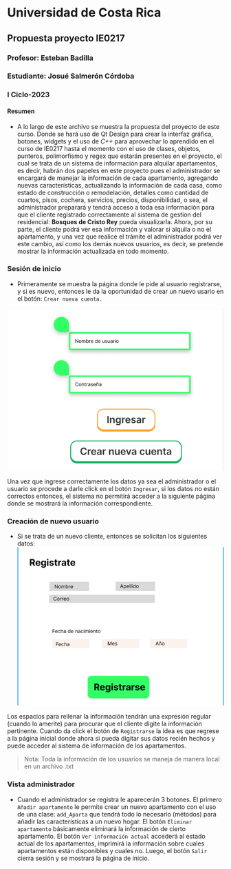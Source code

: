 
# Universidad de Costa Rica

## Propuesta proyecto IE0217


### Profesor: Esteban Badilla

### Estudiante: Josué Salmerón Córdoba

### I Ciclo-2023

#### Resumen
* A lo largo de este archivo se muestra la propuesta del proyecto de este curso. Donde se hará uso de Qt Design para crear la interfaz gráfica, botones, widgets y el uso de *C++* para aprovechar lo aprendido en el curso de IE0217 hasta el momento con el uso de clases, objetos, punteros, polimorfismo y regex que estarán presentes en el proyecto, el cual se trata de un sistema de información para alquilar apartamentos, es decir, habrán dos papeles en este proyecto pues el administrador se encargará de manejar la información de cada apartamento, agregando nuevas características, actualizando la información de cada casa, como estado de construcción o remodelación, detalles como cantidad de cuartos, pisos, cochera, servicios, precios, disponibilidad, o sea, el administrador preparará y tendrá acceso a toda esa información para que el cliente registrado correctamente al sistema de gestion del residencial: **Bosques de Cristo Rey**  pueda visualizarla. Ahora, por su parte, el cliente podrá ver esa información y valorar si alquila o no el apartamento, y una vez que realice el trámite el administrador podrá ver este cambio, así como los demás nuevos usuarios, es decir, se pretende mostrar la información actualizada en todo momento.


### Sesión de inicio
- Primeramente se muestra la página donde le pide al usuario registrarse, y si es nuevo, entonces le da la oportunidad de crear un nuevo usario en el botón: ``Crear nueva cuenta.``

![App Screenshot](https://github.com/JosueC07183/ProyectoIE0217/blob/main/Propuesta/Images/Inicio.png?raw=true)

Una vez que ingrese correctamente los datos ya sea el administrador o el usuario se procede a darle click en el botón ``Ingresar``, si los datos no están correctos entonces, el sistema no permitirá acceder a la siguiente página donde se mostrará la información correspondiente. 

### Creación de nuevo usuario
- Si se trata de un nuevo cliente, entonces se solicitan los siguientes datos:
![App Screenshot](https://github.com/JosueC07183/ProyectoIE0217/blob/main/Propuesta/Images/registro.png?raw=true)

Los espacios para rellenar la información tendrán una expresión regular (cuando lo amerite) para procurar que el cliente digite la información pertinente. Cuando da click el botón de ``Registrarse`` la idea es que regrese a la página inicial donde ahora si pueda digitar sus datos recién hechos y puede acceder al sistema de información de los apartamentos.


>Nota: Toda la información de los usuarios se maneja de manera local en un archivo .txt

### Vista administrador
- Cuando el administrador se registra le aparecerán 3 botones. El primero ``Añadir apartamento`` le permite crear un nuevo apartamento con el uso de una clase: ``add_Aparta`` que tendrá todo lo necesario (métodos) para añadir las características a un nuevo hogar. El botón ``Eliminar apartamento`` básicamente eliminará la información de cierto apartamento. El botón ``Ver información actual`` accederá al estado actual de los apartamentos, imprimirá la información sobre cuales apartamentos están disponibles y cuales no. Luego, el botón ``Salir`` cierra sesión y se mostrará la página de inicio.







